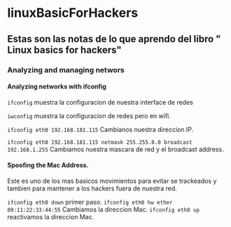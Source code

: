 # linuxBasicForHackers

## Estas son las notas de lo que aprendo del libro " Linux basics for hackers" 


### Analyzing and managing networs

#### Analyzing networks with ifconfig

`ifconfig`    muestra la configuracion de nuestra interface de redes 

`iwconfig`    muestra la configuracion de redes pero en wifi.

`ifconfig eth0 192.168.181.115`     Cambianos nuestra direccion IP. 

`ifconfig eth0 192.168.181.115 netmask 255.255.0.0 broadcast 192.168.1.255`   Cambiamos nuestra mascara de red y el broadcast address. 


#### Spoofing the Mac Address. 

Este es uno de los mas basicos movimientos para evitar se trackeados y tambien para mantener a los hackers fuera de nuestra red.

`ifconfig eth0 down`  primer paso. 
`ifconfig eth0 hw ether 00:11:22:33:44:55`    Cambiamos la direccion Mac. 
`ifconfig eth0 up`      reactivamos la direccion Mac.
